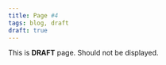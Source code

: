 ```yaml
---
title: Page #4
tags: blog, draft
draft: true
---
```


This is **DRAFT** page. Should not be displayed.
